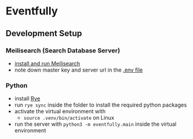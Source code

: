 # Eventfully

## Development Setup
### Meilisearch (Search Database Server)
- [install and run Meilisearch](https://www.meilisearch.com/docs/learn/getting_started/installation)
- note down master key and server url in the [.env file](/docs/dot-env.md)

### Python
- install [Rye](https://rye-up.com/guide/installation/)
- run `rye sync` inside the folder to install the required python packages
- activate the virtual environment with
  - `source .venv/bin/activate` on Linux
- run the server with `python3 -m eventfully.main` inside the virtual environment 